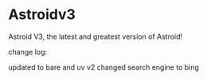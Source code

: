 # Astroidv3
Astroid V3, the latest and greatest version of Astroid!

change log:

updated to bare and uv v2
changed search engine to bing
